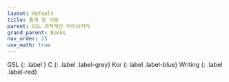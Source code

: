 ```yaml
---
layout: default
title: 통계 창 이동
parent: GSL 과학계산 라이브러리
grand_parent: Books
nav_order: 25
use_math: true
---
```


GSL
{: .label }
C
{: .label .label-grey}
Kor
{: label .label-blue}
Writing
{: .label .label-red}